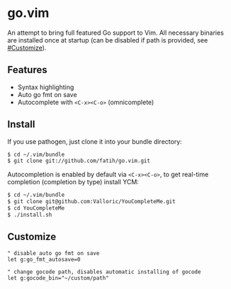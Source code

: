 # go.vim

An attempt to bring full featured Go support to Vim. All necessary binaries are
installed once at startup (can be disabled if path is provided, see
[#Customize]()).


## Features

* Syntax highlighting
* Auto go fmt on save
* Autocomplete with `<C-x><C-o>` (omnicomplete)

## Install

If you use pathogen, just clone it into your bundle directory:

```bash
$ cd ~/.vim/bundle
$ git clone git://github.com/fatih/go.vim.git
```

Autocompletion is enabled by default via `<C-x><C-o>`, to get real-time
completion (completion by type) install YCM:

```bash
$ cd ~/.vim/bundle
$ git clone git@github.com:Valloric/YouCompleteMe.git
$ cd YouCompleteMe
$ ./install.sh
```

## Customize

```vimrc
" disable auto go fmt on save
let g:go_fmt_autosave=0

" change gocode path, disables automatic installing of gocode
let g:gocode_bin="~/custom/path"

```
